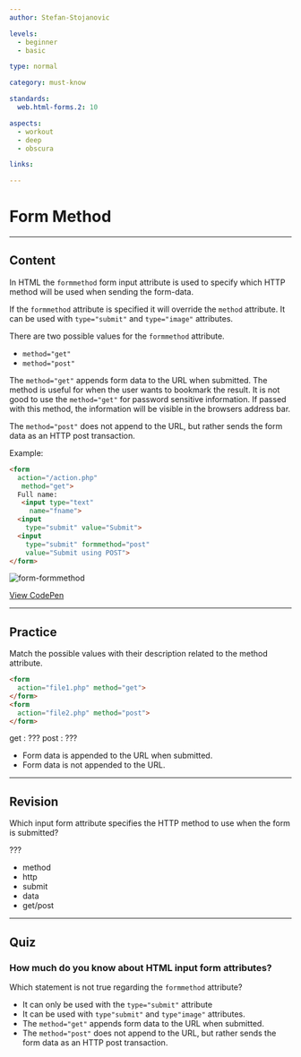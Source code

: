 ```yaml
---
author: Stefan-Stojanovic

levels:
  - beginner
  - basic

type: normal

category: must-know

standards:
  web.html-forms.2: 10

aspects:
  - workout
  - deep
  - obscura

links:

---
```

# Form Method
---
## Content

In HTML the `formmethod` form input attribute is used to specify which HTTP method will be used when sending the form-data.

If the `formmethod` attribute is specified it will override the `method` attribute. It can be used with `type="submit"` and `type="image"` attributes.

There are two possible values for the `formmethod` attribute.
 - `method="get"`
 - `method="post"`

The `method="get"` appends form data to the URL when submitted.
The method is useful for when the user wants to bookmark the result.
It is not good to use the `method="get"` for password sensitive information. If passed with this method, the information will be visible in the browsers address bar.

The `method="post"` does not append to the URL, but rather sends the form data as an HTTP post transaction.

Example:
```html
<form
  action="/action.php"
   method="get">
  Full name:
   <input type="text"
     name="fname">
  <input
    type="submit" value="Submit">
  <input
    type="submit" formmethod="post"
    value="Submit using POST">
</form>
```

![form-formmethod](https://img.enkipro.com/a62935af0423c1dadcb8fb2a2afef465.png)

[View CodePen](https://codepen.io/enkidevs/pen/QxzJXd)

---
## Practice

Match the possible values with their description related to the method attribute.

```html
<form
  action="file1.php" method="get">
</form>
<form
  action="file2.php" method="post">
</form>
```

get : ???
post : ???


* Form data is appended to the URL when submitted.
* Form data is not appended to the URL.

---
## Revision

Which input form attribute specifies the HTTP method to use when the form is submitted?

???

* method
* http
* submit
* data
* get/post

---
## Quiz

### How much do you know about HTML input form attributes?

Which statement is not true regarding the `formmethod` attribute?

* It can only be used with the `type="submit"` attribute
* It can be used with `type"submit"` and `type"image"` attributes.
* The `method="get"` appends form data to the URL when submitted.
* The `method="post"` does not append to the URL, but rather sends the form data as an HTTP post transaction.
